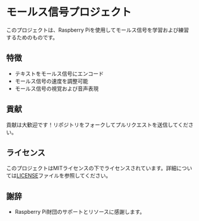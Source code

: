 # モールス信号プロジェクト

このプロジェクトは、Raspberry Piを使用してモールス信号を学習および練習するためのものです。

## 特徴

- テキストをモールス信号にエンコード
- モールス信号の速度を調整可能
- モールス信号の視覚および音声表現


## 貢献

貢献は大歓迎です！リポジトリをフォークしてプルリクエストを送信してください。

## ライセンス

このプロジェクトはMITライセンスの下でライセンスされています。詳細については[LICENSE](LICENSE)ファイルを参照してください。

## 謝辞

- Raspberry Pi財団のサポートとリソースに感謝します。


